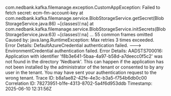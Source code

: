 com.nedbank.kafka.filemanage.exception.CustomAppException: Failed to fetch secret: ecm-fm-account-key
        at com.nedbank.kafka.filemanage.service.BlobStorageService.getSecret(BlobStorageService.java:86) ~[classes!/:na]
        at com.nedbank.kafka.filemanage.service.BlobStorageService.initSecrets(BlobStorageService.java:63) ~[classes!/:na]
        ... 55 common frames omitted
Caused by: java.lang.RuntimeException: Max retries 3 times exceeded. Error Details: DefaultAzureCredential authentication failed. ---> EnvironmentCredential authentication failed. Error Details: AADSTS700016: Application with identifier 'f8b3e641-5baa-4a97-b58d-a7deecc0f5c2' was not found in the directory 'Nedbank'. This can happen if the application has not been installed by the administrator of the tenant or consented to by any user in the tenant. You may have sent your authentication request to the wrong tenant. Trace ID: b8a1ae82-42fe-4e3c-b3a5-f754b6db0c00 Correlation ID: 78273951-b1fe-4313-8702-5a4f6d953ddb Timestamp: 2025-06-10 12:31:56Z
 
